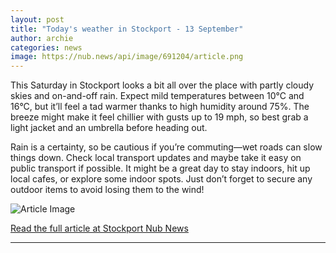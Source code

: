 ```yaml
---
layout: post
title: "Today's weather in Stockport - 13 September"
author: archie
categories: news
image: https://nub.news/api/image/691204/article.png
---
```

This Saturday in Stockport looks a bit all over the place with partly cloudy skies and on-and-off rain. Expect mild temperatures between 10°C and 16°C, but it’ll feel a tad warmer thanks to high humidity around 75%. The breeze might make it feel chillier with gusts up to 19 mph, so best grab a light jacket and an umbrella before heading out. 

Rain is a certainty, so be cautious if you’re commuting—wet roads can slow things down. Check local transport updates and maybe take it easy on public transport if possible. It might be a great day to stay indoors, hit up local cafes, or explore some indoor spots. Just don’t forget to secure any outdoor items to avoid losing them to the wind!

![Article Image](https://nub.news/api/image/691204/article.png)

[Read the full article at Stockport Nub News](https://stockport.nub.news/news/weather-news/todays-weather-in-stockport-13-september-271866)

---
